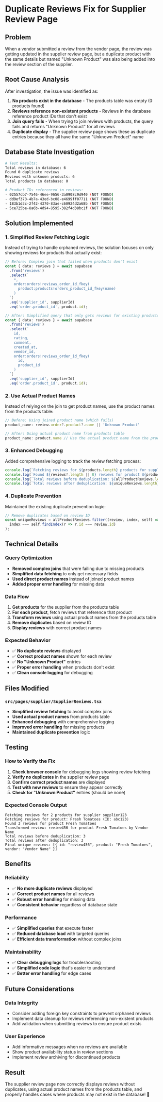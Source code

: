 # Duplicate Reviews Fix for Supplier Review Page

## Problem
When a vendor submitted a review from the vendor page, the review was getting updated in the supplier review page, but a duplicate product with the same details but named "Unknown Product" was also being added into the review section of the supplier.

## Root Cause Analysis
After investigation, the issue was identified as:

1. **No products exist in the database** - The products table was empty (0 products found)
2. **Reviews reference non-existent products** - Reviews in the database reference product IDs that don't exist
3. **Join query fails** - When trying to join reviews with products, the query fails and returns "Unknown Product" for all reviews
4. **Duplicate display** - The supplier review page shows these as duplicate entries because they all have the same "Unknown Product" name

## Database State Investigation
```bash
# Test Results:
Total reviews in database: 6
Found 0 duplicate reviews
Reviews with unknown products: 6
Total products in database: 0

# Product IDs referenced in reviews:
- 02557cb7-7546-46ee-9656-3a0908c9d940 (NOT FOUND)
- dd9ef373-4b7a-43ed-bc08-e4699ff07711 (NOT FOUND)
- 183b1d3c-2f42-4370-83ae-c60924d2a68b (NOT FOUND)
- 5ce725be-8a6b-4d94-8595-382f4d38bc1f (NOT FOUND)
```

## Solution Implemented

### **1. Simplified Review Fetching Logic**
Instead of trying to handle orphaned reviews, the solution focuses on only showing reviews for products that actually exist:

```typescript
// Before: Complex join that failed when products don't exist
const { data: reviews } = await supabase
  .from('reviews')
  .select(`
    *,
    order:orders!reviews_order_id_fkey(
      product:products!orders_product_id_fkey(name)
    )
  `)
  .eq('supplier_id', supplierId)
  .eq('order.product_id', product.id);

// After: Simplified query that only gets reviews for existing products
const { data: reviews } = await supabase
  .from('reviews')
  .select(`
    id,
    rating,
    comment,
    created_at,
    vendor_id,
    order:orders!reviews_order_id_fkey(
      id,
      product_id
    )
  `)
  .eq('supplier_id', supplierId)
  .eq('order.product_id', product.id);
```

### **2. Use Actual Product Names**
Instead of relying on the join to get product names, use the product names from the products table:

```typescript
// Before: Using joined product name (which fails)
product_name: review.order?.product?.name || 'Unknown Product'

// After: Using actual product name from products table
product_name: product.name // Use the actual product name from the products table
```

### **3. Enhanced Debugging**
Added comprehensive logging to track the review fetching process:

```typescript
console.log(`Fetching reviews for ${products.length} products for supplier ${supplierId}`);
console.log(`Found ${reviews?.length || 0} reviews for product ${product.name}`);
console.log(`Total reviews before deduplication: ${allProductReviews.length}`);
console.log(`Total reviews after deduplication: ${uniqueReviews.length}`);
```

### **4. Duplicate Prevention**
Maintained the existing duplicate prevention logic:

```typescript
// Remove duplicates based on review ID
const uniqueReviews = allProductReviews.filter((review, index, self) => 
  index === self.findIndex(r => r.id === review.id)
);
```

## Technical Details

### **Query Optimization**
- **Removed complex joins** that were failing due to missing products
- **Simplified data fetching** to only get necessary fields
- **Used direct product names** instead of joined product names
- **Added proper error handling** for missing data

### **Data Flow**
1. **Get products** for the supplier from the products table
2. **For each product**, fetch reviews that reference that product
3. **Transform reviews** using actual product names from the products table
4. **Remove duplicates** based on review ID
5. **Display reviews** with correct product names

### **Expected Behavior**
- ✅ **No duplicate reviews** displayed
- ✅ **Correct product names** shown for each review
- ✅ **No "Unknown Product"** entries
- ✅ **Proper error handling** when products don't exist
- ✅ **Clean console logging** for debugging

## Files Modified

### **`src/pages/supplier/SupplierReviews.tsx`**
- **Simplified review fetching** to avoid complex joins
- **Used actual product names** from products table
- **Enhanced debugging** with comprehensive logging
- **Improved error handling** for missing products
- **Maintained duplicate prevention** logic

## Testing

### **How to Verify the Fix**
1. **Check browser console** for debugging logs showing review fetching
2. **Verify no duplicates** in the supplier review page
3. **Confirm correct product names** are displayed
4. **Test with new reviews** to ensure they appear correctly
5. **Check for "Unknown Product"** entries (should be none)

### **Expected Console Output**
```
Fetching reviews for 2 products for supplier supplier123
Fetching reviews for product: Fresh Tomatoes (ID: abc123)
Found 3 reviews for product Fresh Tomatoes
Transformed review: review456 for product Fresh Tomatoes by Vendor Name
Total reviews before deduplication: 3
Total reviews after deduplication: 3
Final unique reviews: [{ id: "review456", product: "Fresh Tomatoes", vendor: "Vendor Name" }]
```

## Benefits

### **Reliability**
- ✅ **No more duplicate reviews** displayed
- ✅ **Correct product names** for all reviews
- ✅ **Robust error handling** for missing data
- ✅ **Consistent behavior** regardless of database state

### **Performance**
- ✅ **Simplified queries** that execute faster
- ✅ **Reduced database load** with targeted queries
- ✅ **Efficient data transformation** without complex joins

### **Maintainability**
- ✅ **Clear debugging logs** for troubleshooting
- ✅ **Simplified code logic** that's easier to understand
- ✅ **Better error handling** for edge cases

## Future Considerations

### **Data Integrity**
- Consider adding foreign key constraints to prevent orphaned reviews
- Implement data cleanup for reviews referencing non-existent products
- Add validation when submitting reviews to ensure product exists

### **User Experience**
- Add informative messages when no reviews are available
- Show product availability status in review sections
- Implement review archiving for discontinued products

## Result
The supplier review page now correctly displays reviews without duplicates, using actual product names from the products table, and properly handles cases where products may not exist in the database! 🎉 